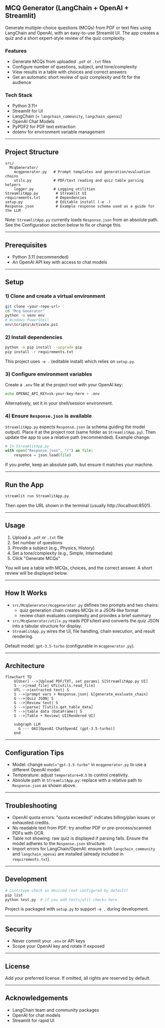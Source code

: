 ## MCQ Generator (LangChain + OpenAI + Streamlit)

Generate multiple-choice questions (MCQs) from PDF or text files using LangChain and OpenAI, with an easy-to-use Streamlit UI. The app creates a quiz and a short expert-style review of the quiz complexity.

### Features
- Generate MCQs from uploaded `.pdf` or `.txt` files
- Configure number of questions, subject, and tone/complexity
- View results in a table with choices and correct answers
- Get an automatic short review of quiz complexity and fit for the audience

### Tech Stack
- Python 3.11+
- Streamlit for UI
- LangChain (+ `langchain_community`, `langchain_openai`)
- OpenAI Chat Models
- PyPDF2 for PDF text extraction
- dotenv for environment variable management

---

## Project Structure
```text
src/
  McqGenerator/
    mcqgenerator.py   # Prompt templates and generation/evaluation chains
    utils.py          # PDF/text reading and quiz table parsing helpers
    logger.py         # Logging utilities
StreamlitApp.py        # Streamlit UI
requirements.txt       # Dependencies
setup.py               # Editable install (-e .)
Response.json          # Example response schema used as a guide for the LLM
```

Note: `StreamlitApp.py` currently loads `Response.json` from an absolute path. See the Configuration section below to fix or change this.

---

## Prerequisites
- Python 3.11 (recommended)
- An OpenAI API key with access to chat models

---

## Setup
### 1) Clone and create a virtual environment
```bash
git clone <your-repo-url>
cd "Mcq Generator"
python -m venv env
# Windows PowerShell
env\Scripts\Activate.ps1
```

### 2) Install dependencies
```bash
python -m pip install --upgrade pip
pip install -r requirements.txt
```

This project uses `-e .` (editable install) which relies on `setup.py`.

### 3) Configure environment variables
Create a `.env` file at the project root with your OpenAI key:
```bash
echo OPENAI_API_KEY=sk-your-key-here > .env
```

Alternatively, set it in your shell/session environment.

### 4) Ensure `Response.json` is available
`StreamlitApp.py` expects `Response.json` (a schema guiding the model output). Place it at the project root (same folder as `StreamlitApp.py`). Then update the app to use a relative path (recommended). Example change:

```python
# In StreamlitApp.py
with open("Response.json", "r") as file:
    responce = json.load(file)
```

If you prefer, keep an absolute path, but ensure it matches your machine.

---

## Run the App
```bash
streamlit run StreamlitApp.py
```

Then open the URL shown in the terminal (usually http://localhost:8501).

---

## Usage
1. Upload a `.pdf` or `.txt` file
2. Set number of questions
3. Provide a subject (e.g., Physics, History)
4. Set a tone/complexity (e.g., Simple, Intermediate)
5. Click "Generate MCQs"

You will see a table with MCQs, choices, and the correct answer. A short review will be displayed below.

---

## How It Works
- `src/McqGenerator/mcqgenerator.py` defines two prompts and two chains:
  - quiz generation chain creates MCQs in a JSON-like format
  - review chain evaluates complexity and provides a brief summary
- `src/McqGenerator/utils.py` reads PDFs/text and converts the quiz JSON into a tabular structure for display.
- `StreamlitApp.py` wires the UI, file handling, chain execution, and result rendering.

Default model: `gpt-3.5-turbo` (configurable in `mcqgenerator.py`).

---

## Architecture

```mermaid
flowchart TD
    U[User] -->|Upload PDF/TXT, set params| S[StreamlitApp.py UI]
    S -->|read_file| UTL[utils.read_file]
    UTL -->|extracted text| S
    S -->|prompt vars + Response.json| G[generate_evaluate_chain]
    G -->|Quiz JSON| S
    G -->|Review text| S
    S -->|parse| T[utils.get_table_data]
    T -->|table data (DataFrame)| S
    S -->|Table + Review| UI[Rendered UI]

    subgraph LLM
      G --- OAI[OpenAI ChatOpenAI (gpt-3.5-turbo)]
    end
```

---

## Configuration Tips
- Model: change `model="gpt-3.5-turbo"` in `mcqgenerator.py` to use a different OpenAI model.
- Temperature: adjust `temperature=0.5` to control creativity.
- Absolute path in `StreamlitApp.py`: replace with a relative path to `Response.json` as shown above.

---

## Troubleshooting
- OpenAI quota errors: "quota exceeded" indicates billing/plan issues or exhausted credits.
- No readable text from PDF: try another PDF or pre-process/scanned PDFs with OCR.
- Table not showing: raw quiz is displayed if parsing fails. Ensure the model adheres to the `Response.json` structure.
- Import errors for LangChain/OpenAI: ensure both `langchain_community` and `langchain_openai` are installed (already included in `requirements.txt`).

---

## Development
```bash
# Lint/type-check as desired (not configured by default)
pip list
python test.py  # if you add tests/util checks here
```

Project is packaged with `setup.py` to support `-e .` during development.

---

## Security
- Never commit your `.env` or API keys
- Scope your OpenAI key and rotate if exposed

---

## License
Add your preferred license. If omitted, all rights are reserved by default.

---

## Acknowledgements
- LangChain team and community packages
- OpenAI for chat models
- Streamlit for rapid UI

